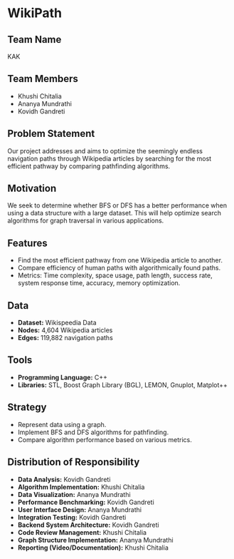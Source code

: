 # WikiPath

## Team Name
KAK

## Team Members
- Khushi Chitalia
- Ananya Mundrathi
- Kovidh Gandreti

## Problem Statement
Our project addresses and aims to optimize the seemingly endless navigation paths through Wikipedia articles by searching for the most efficient pathway by comparing pathfinding algorithms.

## Motivation
We seek to determine whether BFS or DFS has a better performance when using a data structure with a large dataset. This will help optimize search algorithms for graph traversal in various applications.

## Features
- Find the most efficient pathway from one Wikipedia article to another.
- Compare efficiency of human paths with algorithmically found paths.
- Metrics: Time complexity, space usage, path length, success rate, system response time, accuracy, memory optimization.

## Data
- **Dataset:** Wikispeedia Data
- **Nodes:** 4,604 Wikipedia articles
- **Edges:** 119,882 navigation paths

## Tools
- **Programming Language:** C++
- **Libraries:** STL, Boost Graph Library (BGL), LEMON, Gnuplot, Matplot++

## Strategy
- Represent data using a graph.
- Implement BFS and DFS algorithms for pathfinding.
- Compare algorithm performance based on various metrics.

## Distribution of Responsibility
- **Data Analysis:** Kovidh Gandreti
- **Algorithm Implementation:** Khushi Chitalia
- **Data Visualization:** Ananya Mundrathi
- **Performance Benchmarking:** Kovidh Gandreti
- **User Interface Design:** Ananya Mundrathi
- **Integration Testing:** Kovidh Gandreti
- **Backend System Architecture:** Kovidh Gandreti
- **Code Review Management:** Khushi Chitalia
- **Graph Structure Implementation:** Ananya Mundrathi
- **Reporting (Video/Documentation):** Khushi Chitalia